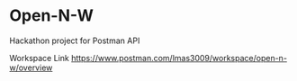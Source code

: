 # Open-N-W
Hackathon project for Postman API

Workspace Link
https://www.postman.com/lmas3009/workspace/open-n-w/overview
